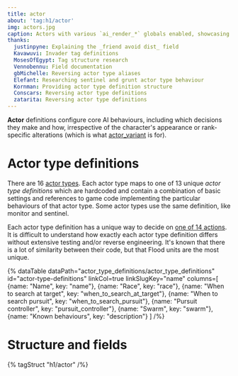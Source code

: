 ```yaml
---
title: actor
about: 'tag:h1/actor'
img: actors.jpg
caption: Actors with various `ai_render_*` globals enabled, showcasing their internal state. 
thanks:
  justinpyne: Explaining the _friend avoid dist_ field
  Kavawuvi: Invader tag definitions
  MosesOfEgypt: Tag structure research
  Vennobennu: Field documentation
  gbMichelle: Reversing actor type aliases
  Elefant: Researching sentinel and grunt actor type behaviour
  Kornman: Providing actor type definition structure
  Conscars: Reversing actor type definitions
  zatarita: Reversing actor type definitions
---
```

**Actor** definitions configure core AI behaviours, including which decisions they make and how, irrespective of the character's appearance or rank-specific alterations (which is what [actor_variant](~) is for).

# Actor type definitions
There are 16 [actor types](#tag-field-type). Each actor type maps to one of 13 unique _actor type definitions_ which are hardcoded and contain a combination of basic settings and references to game code implementing the particular behaviours of that actor type. Some actor types use the same definition, like monitor and sentinel.

Each actor type definition has a unique way to decide on [one of 14 actions](~ai#actions). It is difficult to understand how exactly each actor type definition differs without extensive testing and/or reverse engineering. It's known that there is a lot of similarity between their code, but that Flood units are the most unique.

{% dataTable
  dataPath="actor_type_definitions/actor_type_definitions"
  id="actor-type-definitions"
  linkCol=true
  linkSlugKey="name"
  columns=[
    {name: "Name", key: "name"},
    {name: "Race", key: "race"},
    {name: "When to search at target", key: "when_to_search_at_target"},
    {name: "When to search pursuit", key: "when_to_search_pursuit"},
    {name: "Pursuit controller", key: "pursuit_controller"},
    {name: "Swarm", key: "swarm"},
    {name: "Known behaviours", key: "description"}
  ]
/%}

# Structure and fields

{% tagStruct "h1/actor" /%}

